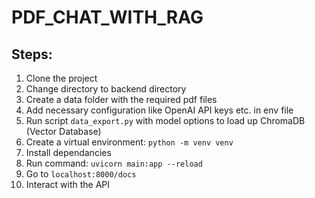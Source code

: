 # PDF_CHAT_WITH_RAG

## Steps:
1. Clone the project
2. Change directory to backend directory
3. Create a data folder with the required pdf files
4. Add necessary configuration like OpenAI API keys etc. in env file
5. Run script `data_export.py` with model options to load up ChromaDB (Vector Database)
6. Create a virtual environment: `python -m venv venv`
7. Install dependancies
8. Run command: `uvicorn main:app --reload`
9. Go to `localhost:8000/docs`
10. Interact with the API
